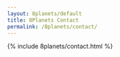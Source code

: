 ```yaml
---
layout: 8planets/default
title: 8Planets Contact
permalink: /8planets/contact/
---
```


{% include 8planets/contact.html %}